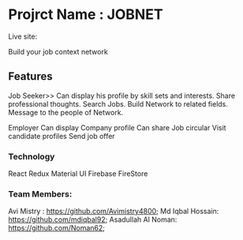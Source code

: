 # Projrct Name : JOBNET
Live site:

Build your job context network

## Features

Job Seeker>>
Can display his profile by skill sets and interests.
Share professional thoughts.
Search Jobs.
Build Network to related fields.
Message to the people of Network.

Employer
Can display Company profile
Can share Job circular 
Visit candidate profiles
Send job offer




### Technology
React
Redux
Material UI
Firebase
FireStore

### Team Members: 
Avi Mistry : https://github.com/Avimistry4800;
Md Iqbal Hossain: https://github.com/mdiqbal92;
Asadullah Al Noman: https://github.com/Noman62;
